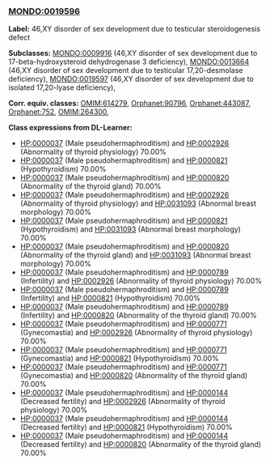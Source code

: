 
### [MONDO:0019596](http://purl.obolibrary.org/obo/MONDO_0019596)
**Label:** 46,XY disorder of sex development due to testicular steroidogenesis defect

**Subclasses:** [MONDO:0009916](http://purl.obolibrary.org/obo/MONDO_0009916) (46,XY disorder of sex development due to 17-beta-hydroxysteroid dehydrogenase 3 deficiency), [MONDO:0013664](http://purl.obolibrary.org/obo/MONDO_0013664) (46,XY disorder of sex development due to testicular 17,20-desmolase deficiency), [MONDO:0019597](http://purl.obolibrary.org/obo/MONDO_0019597) (46,XY disorder of sex development due to isolated 17,20-lyase deficiency), 

**Corr. equiv. classes:** [OMIM:614279](http://purl.obolibrary.org/obo/OMIM_614279), [Orphanet:90796](http://www.orpha.net/ORDO/Orphanet_90796), [Orphanet:443087](http://www.orpha.net/ORDO/Orphanet_443087), [Orphanet:752](http://www.orpha.net/ORDO/Orphanet_752), [OMIM:264300](http://purl.obolibrary.org/obo/OMIM_264300), 

**Class expressions from DL-Learner:**

- [HP:0000037](http://purl.obolibrary.org/obo/HP_0000037) (Male pseudohermaphroditism) and [HP:0002926](http://purl.obolibrary.org/obo/HP_0002926) (Abnormality of thyroid physiology) 70.00%
- [HP:0000037](http://purl.obolibrary.org/obo/HP_0000037) (Male pseudohermaphroditism) and [HP:0000821](http://purl.obolibrary.org/obo/HP_0000821) (Hypothyroidism) 70.00%
- [HP:0000037](http://purl.obolibrary.org/obo/HP_0000037) (Male pseudohermaphroditism) and [HP:0000820](http://purl.obolibrary.org/obo/HP_0000820) (Abnormality of the thyroid gland) 70.00%
- [HP:0000037](http://purl.obolibrary.org/obo/HP_0000037) (Male pseudohermaphroditism) and [HP:0002926](http://purl.obolibrary.org/obo/HP_0002926) (Abnormality of thyroid physiology) and [HP:0031093](http://purl.obolibrary.org/obo/HP_0031093) (Abnormal breast morphology) 70.00%
- [HP:0000037](http://purl.obolibrary.org/obo/HP_0000037) (Male pseudohermaphroditism) and [HP:0000821](http://purl.obolibrary.org/obo/HP_0000821) (Hypothyroidism) and [HP:0031093](http://purl.obolibrary.org/obo/HP_0031093) (Abnormal breast morphology) 70.00%
- [HP:0000037](http://purl.obolibrary.org/obo/HP_0000037) (Male pseudohermaphroditism) and [HP:0000820](http://purl.obolibrary.org/obo/HP_0000820) (Abnormality of the thyroid gland) and [HP:0031093](http://purl.obolibrary.org/obo/HP_0031093) (Abnormal breast morphology) 70.00%
- [HP:0000037](http://purl.obolibrary.org/obo/HP_0000037) (Male pseudohermaphroditism) and [HP:0000789](http://purl.obolibrary.org/obo/HP_0000789) (Infertility) and [HP:0002926](http://purl.obolibrary.org/obo/HP_0002926) (Abnormality of thyroid physiology) 70.00%
- [HP:0000037](http://purl.obolibrary.org/obo/HP_0000037) (Male pseudohermaphroditism) and [HP:0000789](http://purl.obolibrary.org/obo/HP_0000789) (Infertility) and [HP:0000821](http://purl.obolibrary.org/obo/HP_0000821) (Hypothyroidism) 70.00%
- [HP:0000037](http://purl.obolibrary.org/obo/HP_0000037) (Male pseudohermaphroditism) and [HP:0000789](http://purl.obolibrary.org/obo/HP_0000789) (Infertility) and [HP:0000820](http://purl.obolibrary.org/obo/HP_0000820) (Abnormality of the thyroid gland) 70.00%
- [HP:0000037](http://purl.obolibrary.org/obo/HP_0000037) (Male pseudohermaphroditism) and [HP:0000771](http://purl.obolibrary.org/obo/HP_0000771) (Gynecomastia) and [HP:0002926](http://purl.obolibrary.org/obo/HP_0002926) (Abnormality of thyroid physiology) 70.00%
- [HP:0000037](http://purl.obolibrary.org/obo/HP_0000037) (Male pseudohermaphroditism) and [HP:0000771](http://purl.obolibrary.org/obo/HP_0000771) (Gynecomastia) and [HP:0000821](http://purl.obolibrary.org/obo/HP_0000821) (Hypothyroidism) 70.00%
- [HP:0000037](http://purl.obolibrary.org/obo/HP_0000037) (Male pseudohermaphroditism) and [HP:0000771](http://purl.obolibrary.org/obo/HP_0000771) (Gynecomastia) and [HP:0000820](http://purl.obolibrary.org/obo/HP_0000820) (Abnormality of the thyroid gland) 70.00%
- [HP:0000037](http://purl.obolibrary.org/obo/HP_0000037) (Male pseudohermaphroditism) and [HP:0000144](http://purl.obolibrary.org/obo/HP_0000144) (Decreased fertility) and [HP:0002926](http://purl.obolibrary.org/obo/HP_0002926) (Abnormality of thyroid physiology) 70.00%
- [HP:0000037](http://purl.obolibrary.org/obo/HP_0000037) (Male pseudohermaphroditism) and [HP:0000144](http://purl.obolibrary.org/obo/HP_0000144) (Decreased fertility) and [HP:0000821](http://purl.obolibrary.org/obo/HP_0000821) (Hypothyroidism) 70.00%
- [HP:0000037](http://purl.obolibrary.org/obo/HP_0000037) (Male pseudohermaphroditism) and [HP:0000144](http://purl.obolibrary.org/obo/HP_0000144) (Decreased fertility) and [HP:0000820](http://purl.obolibrary.org/obo/HP_0000820) (Abnormality of the thyroid gland) 70.00%


